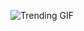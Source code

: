 ![Trending GIF](https://media4.giphy.com/media/v1.Y2lkPThiYjIxNzcyZ3AxajR6ZDBmcWExbmNvN3AxcWU1czM3bW1seXJpdDByMXA3Y2o3NSZlcD12MV9naWZzX3NlYXJjaCZjdD1n/bGgsc5mWoryfgKBx1u/giphy.gif)
